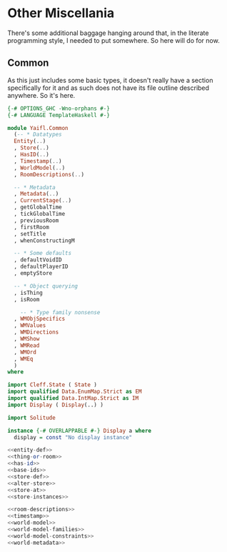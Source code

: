 # Other Miscellania

There's some additional baggage hanging around that, in the literate programming style, I needed to put somewhere. So here will do for now.

## Common

As this just includes some basic types, it doesn't really have a section specifically for it and as such does not have its file outline described anywhere. So it's here.

```haskell file=src/Yaifl/Common.hs
{-# OPTIONS_GHC -Wno-orphans #-}
{-# LANGUAGE TemplateHaskell #-}

module Yaifl.Common
  (-- * Datatypes
  Entity(..)
  , Store(..)
  , HasID(..)
  , Timestamp(..)
  , WorldModel(..)
  , RoomDescriptions(..)

  -- * Metadata
  , Metadata(..)
  , CurrentStage(..)
  , getGlobalTime
  , tickGlobalTime
  , previousRoom
  , firstRoom
  , setTitle
  , whenConstructingM

  -- * Some defaults
  , defaultVoidID
  , defaultPlayerID
  , emptyStore

  -- * Object querying
  , isThing
  , isRoom

    -- * Type family nonsense
  , WMObjSpecifics
  , WMValues
  , WMDirections
  , WMShow
  , WMRead
  , WMOrd
  , WMEq
  )
where

import Cleff.State ( State )
import qualified Data.EnumMap.Strict as EM
import qualified Data.IntMap.Strict as IM
import Display ( Display(..) )

import Solitude

instance {-# OVERLAPPABLE #-} Display a where
  display = const "No display instance"

<<entity-def>>
<<thing-or-room>>
<<has-id>>
<<base-ids>>
<<store-def>>
<<alter-store>>
<<store-at>>
<<store-instances>>

<<room-descriptions>>
<<timestamp>>
<<world-model>>
<<world-model-families>>
<<world-model-constraints>>
<<world-metadata>>
```
